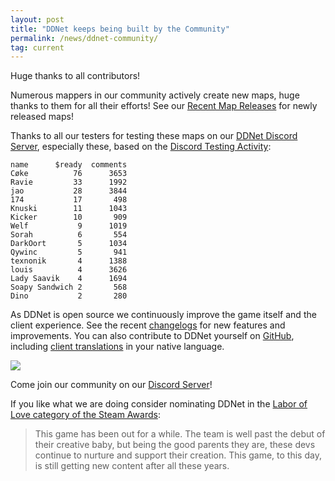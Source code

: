```yaml
---
layout: post
title: "DDNet keeps being built by the Community"
permalink: /news/ddnet-community/
tag: current
---
```

Huge thanks to all contributors!

Numerous mappers in our community actively create new maps, huge thanks to them for all their efforts! See our [Recent Map Releases](https://ddnet.org/releases/) for newly released maps!

Thanks to all our testers for testing these maps on our [DDNet Discord Server](https://ddnet.org/discord), especially these, based on the [Discord Testing Activity](https://ddnet.tw/testlogs/):
```
name      $ready  comments
Cøke          76      3653
Ravie         33      1992
jao           28      3844
174           17       498
Knuski        11      1043
Kicker        10       909
Welf           9      1019
Sorah          6       554
DarkOort       5      1034
Qywinc         5       941
texnonik       4      1388
louis          4      3626
Lady Saavik    4      1694
Soapy Sandwich 2       568
Dino           2       280
```
As DDNet is open source we continuously improve the game itself and the client experience. See the recent [changelogs](https://ddnet.org/downloads/) for new features and improvements. You can also contribute to DDNet yourself on [GitHub](https://github.com/ddnet/ddnet), including [client translations](https://ddnet.tw/news/client-translations/) in your native language.

<img class="demo" src="/code-changes.png" />

Come join our community on our [Discord Server](https://ddnet.org/discord)!

If you like what we are doing consider nominating DDNet in the [Labor of Love category of the Steam Awards](https://store.steampowered.com/news/app/412220/view/3102413283516200193):
> This game has been out for a while. The team is well past the debut of their creative baby, but being the good parents they are, these devs continue to nurture and support their creation. This game, to this day, is still getting new content after all these years.
